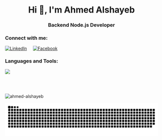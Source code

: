 <h1 align="center">Hi 👋, I'm Ahmed Alshayeb</h1>
<h3 align="center">Backend Node.js Developer</h3>

<h3 align="left">Connect with me:</h3>
<div style="display: flex; align-items: center; width: 100%;">
    <a href="https://www.linkedin.com/in/ahmed-alshayeb-5843322a2/" target="_blank" style="padding-right: 20px;">
        <img src="https://user-images.githubusercontent.com/88904952/234979284-68c11d7f-1acc-4f0c-ac78-044e1037d7b0.png" height="60" alt="LinkedIn" style="border: none;"/>
    </a> 
    <a href="https://www.facebook.com/ahmed.alshaib.96?locale=ar_AR" target="_blank">
        <img src="https://upload.wikimedia.org/wikipedia/commons/5/51/Facebook_f_logo_%282019%29.svg" height="60" alt="Facebook" style="border: none;"/>
    </a>
</div>






<h3 align="left">Languages and Tools:</h3>
  <p align="left">
    <img src="https://skillicons.dev/icons?i=js,ts,express,nest,html,css,git,mongodb,mysql,postgres,redis,graphql,postman,docker,stackoverflow&perline=11"/>
  </p><br>
<br>

<p align="left">
  <img src="https://github-readme-stats.vercel.app/api/top-langs?username=ahmed-alshayeb&show_icons=true&theme=radical&locale=en&layout=compact" alt="ahmed-alshayeb" />
</p>

  <p align="left">
    <a/> <!-- Snake -->
      <img src="https://raw.githubusercontent.com/platane/snk/output/github-contribution-grid-snake-dark.svg">
  </p>
